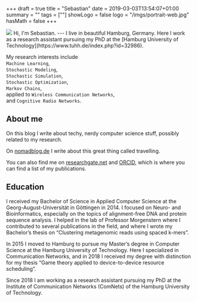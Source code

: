 +++
draft = true
title = "Sebastian"
date = 2019-03-03T13:54:07+01:00
summary = ""
tags = [""]
showLogo = false
logo = "/imgs/portrait-web.jpg"
hasMath = false
+++

<img class="portrait" src="/imgs/portrait-web.jpg">
Hi, I'm Sebastian.
---
I live in beautiful Hamburg, Germany.   
Here I work as a research assistant pursuing my PhD at the [Hamburg University of Technology](https://www.tuhh.de/index.php?id=32986).

My research interests include   
`Machine Learning`,   
`Stochastic Modeling`,   
`Stochastic Simulation`,  
`Stochastic Optimization`,    
`Markov Chains`,   
applied to `Wireless Communication Networks`,    
and `Cognitive Radio Networks`.

About me
---
On this blog I write about techy, nerdy computer science stuff, possibly related to my research.

On [nomadblog.de](https://nomadblog.de) I write about this great thing called travelling.

You can also find me on [researchgate.net](https://www.researchgate.net/profile/Sebastian_Lindner2) and [ORCID](https://orcid.org/0000-0002-5694-9675), which is where you can find a list of my publications.

Education
---
I received my Bachelor of Science in Applied Computer Science at the Georg-August-Universität in Göttingen in 2014. I focused on Neuro- and Bioinformatics, especially on the topics of alignment-free DNA and protein sequence analysis. I helped in the lab of Professor Morgenstern where I contributed to several publications in the field, and where I wrote my Bachelor’s thesis on “Clustering metagenomic reads using spaced k-mers”.   

In 2015 I moved to Hamburg to pursue my Master’s degree in Computer Science at the Hamburg University of Technology. Here I specialized in Communication Networks, and in 2018 I received my degree with distinction for my thesis “Game theory applied to device-to-device resource scheduling”.   

Since 2018 I am working as a research assistant pursuing my PhD at the Institute of Communication Networks (ComNets) of the Hamburg University of Technology.